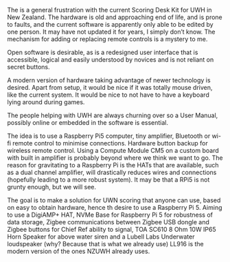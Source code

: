 The is a general frustration with the current Scoring Desk Kit for UWH in New Zealand.  The hardware is old and approaching end of life, and is prone to faults, and the current software is apparently only able to be edited by one person. It may have not updated it for years, I simply don’t know.  The mechanism for adding or replacing remote controls is a mystery to me. 

Open software is desirable, as is a redesigned user interface that is accessible, logical and easily understood by novices and is not reliant on secret buttons. 

A modern version of hardware taking advantage of newer technology is desired.  Apart from setup, it would be nice if it was totally mouse driven, like the current system.  It would be nice to not have to have a keyboard lying around during games. 

The people helping with UWH are always churning over so a User Manual, possibly online or embedded in the software is essential. 

The idea is to use a Raspberry Pi5 computer, tiny amplifier, Bluetooth or wi-fi remote control to minimise connections.  Hardware button backup for wireless remote control.  Using a Compute Module CM5 on a custom board with built in amplifier is probably beyond where we think we want to go.  The reason for gravitating to a Raspberry Pi is the HATs that are available, such as a dual channel amplifier, will drastically reduces wires and connections (hopefully leading to a more robust system). It may be that a RPi5 is not grunty enough, but we will see.

The goal is to make a solution for UWN scoring that anyone can use, based on easy to obtain hardware, hence th desire to use a Raspberry Pi 5.  Aiming to use a DigiAMP+ HAT, NVMe Base for Raspberry Pi 5 for robustness of data storage, Zigbee communications between Zigbee USB dongle and Zigbee buttons for Chief Ref ability to signal, TOA SC610 8 Ohm 10W IP65 Horn Speaker for above water siren and a Lubell Labs Underwater loudspeaker (why? Because that is what we already use) LL916 is the modern version of the ones NZUWH already uses.


